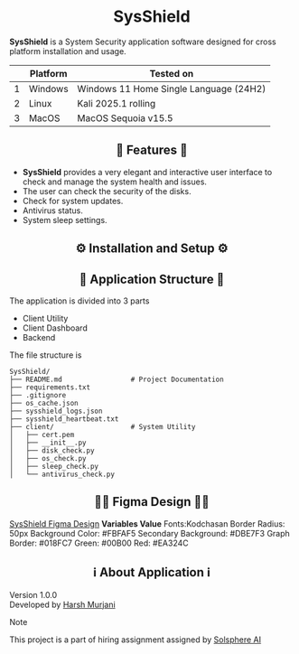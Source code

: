 # <div align="center">SysShield</div>

**SysShield** is a System Security application software designed for cross platform installation and usage.

|   | Platform | Tested on |
| - | -------- | --------- |
| 1 | Windows  | Windows 11 Home Single Language (24H2) |
| 2 | Linux    | Kali 2025.1 rolling |
| 3 | MacOS    | MacOS Sequoia v15.5 |

## <div align="center">🚀 Features 🚀</div>

- **SysShield** provides a very elegant and interactive user interface to check and manage the system health and issues.
- The user can check the security of the disks.
- Check for system updates.
- Antivirus status.
- System sleep settings.

## <div align="center">⚙️ Installation and Setup ⚙️</div>

## <div align="center">📁 Application Structure 📁</div>
The application is divided into 3 parts
- Client Utility
- Client Dashboard
- Backend

The file structure is
```
SysShield/
├── README.md                 # Project Documentation
├── requirements.txt
├── .gitignore
├── os_cache.json
├── sysshield_logs.json
├── sysshield_heartbeat.txt
├── client/                   # System Utility
│   ├── cert.pem
│   ├── __init__.py
│   ├── disk_check.py
│   ├── os_check.py
│   ├── sleep_check.py
│   └── antivirus_check.py
```

## <div align="center">🧑‍🎨 Figma Design 🧑‍🎨</div>


[SysShield Figma Design](https://www.figma.com/proto/ChzaoxofeVl2hSaO4ZWpMX/SysShield-UI?node-id=1-2&p=f&t=DRPElSUJT1yOtfO4-1&scaling=scale-down-width&content-scaling=fixed&page-id=0%3A1&starting-point-node-id=1%3A2)
**Variables Value**
Fonts:Kodchasan
Border Radius: 50px
Background Color: #FBFAF5
Secondary Background: #DBE7F3
Graph Border: #018FC7
Green: #00B00
Red: #EA324C

## <div align="center">ℹ️ About Application ℹ️</div>
Version 1.0.0 <br>
Developed by [Harsh Murjani](https://github.com/hm05) <br>
> [!NOTE]
> This project is a part of hiring assignment assigned by [Solsphere AI](https://solsphere.ai/)
